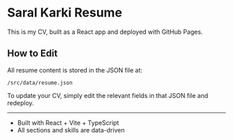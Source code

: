 # Saral Karki Resume

This is my CV, built as a React app and deployed with GitHub Pages.

## How to Edit

All resume content is stored in the JSON file at:

```
/src/data/resume.json
```

To update your CV, simply edit the relevant fields in that JSON file and redeploy.

---

- Built with React + Vite + TypeScript
- All sections and skills are data-driven
